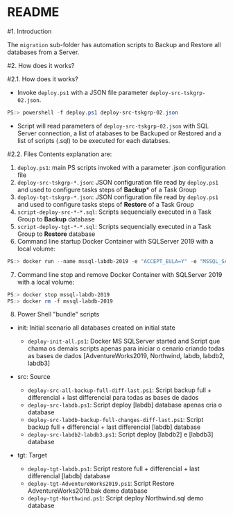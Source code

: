 README
======

#1. Introduction

The `migration` sub-folder has automation scripts to Backup and Restore all databases from a Server. 

#2. How does it works?

#2.1. How does it works?

* Invoke `deploy.ps1` with a JSON file parameter `deploy-src-tskgrp-02.json`.

```ps1
PS:> powershell -f deploy.ps1 deploy-src-tskgrp-02.json
```

* Script will read parameters of `deploy-src-tskgrp-02.json` with SQL Server connection, a list of  atabases to be Backuped or Restored and a list of scripts (.sql) to be executed for each databses.

#2.2. Files Contents explanation are:

1. `deploy.ps1`: main PS scripts invoked with a parameter .json configuration file
2. `deploy-src-tskgrp-*.json`: JSON configuration file read by `deploy.ps1` and used to configure tasks steps of **Backup*** of a Task Group
3. `deploy-tgt-tskgrp-*.json`: JSON configuration file read by `deploy.ps1` and used to configure tasks steps of **Restore** of a Task Group
4. `script-deploy-src-*-*.sql`: Scripts sequencially executed in a Task Group to **Backup** database
5. `script-deploy-tgt-*-*.sql`: Scripts sequencially executed in a Task Group to **Restore** database
6. Command line startup Docker Container with SQLServer 2019 with a local volume:

```ps1
PS:> docker run --name mssql-labdb-2019 -e "ACCEPT_EULA=Y" -e "MSSQL_SA_PASSWORD=Password@123" -p 1433:1433 -v C:\Users\josemarsilva\githome\shared-volumes\mssql\:/mnt/share -d mcr.microsoft.com/mssql/server:2019-latest
```
7. Command line stop and remove Docker Container with SQLServer 2019 with a local volume:

```ps1
PS:> docker stop mssql-labdb-2019
PS:> docker rm -f mssql-labdb-2019
```

8. Power Shell "bundle" scripts 

* init: Initial scenario all databases created on initial state
    * `deploy-init-all.ps1`: Docker MS SQLServer started and Script que chama os demais scripts apenas para iniciar o cenario criando todas as  bases de dados [AdventureWorks2019, Northwind, labdb, labdb2, labdb3]

* src: Source
    * `deploy-src-all-backup-full-diff-last.ps1`: Script backup full + differencial + last differencial para todas as bases de dados
    * `deploy-src-labdb.ps1`: Script deploy [labdb] database apenas cria o database
    * `deploy-src-labdb-backup-full-changes-diff-last.ps1`: Script backup full + differencial + last differencial [labdb] database
    * `deploy-src-labdb2-labdb3.ps1`: Script deploy [labdb2] e [labdb3] database

* tgt: Target
    * `deploy-tgt-labdb.ps1`: Script restore full + differencial + last differencial [labdb] database
    * `deploy-tgt-AdventureWorks2019.ps1`: Script Restore AdventureWorks2019.bak demo database
    * `deploy-tgt-Northwind.ps1`: Script deploy Northwind.sql demo database
